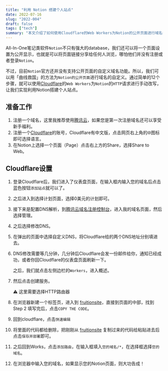 ```yaml
---
title: "利用 Notion 搭建个人站点"
date: 2022-07-16
slug: "2022-004"
draft: false
tags: ["tech"]
summary: "本文介绍了如何使用Cloudflare的Web Workers为Notion的公开页面进行域名的自定义，从而实现利用Notion搭建个人站点。"
---
```


All-In-One笔记类软件`Notion`不只有强大的database，我们还可以将一个页面设置为公开显示，也就是可以将页面链接分享给任何人浏览，哪怕他们并没有注册或者登录`Notion`。

不过，目前`Notion`官方还并没有支持公开页面的自定义域名功能。所以，我们可以用「曲线救国」的方法为`Notion的公开页面`进行域名的自定义。通过简单的12个步骤，就可以使用[Cloudflare](https://www.cloudflare.com/zh-cn/)的`Web Workers`为`Notion`的`HTTP`请求进行手动改写，让我们实现利用Notion搭建个人站点。

## 准备工作

1. 注册一个域名，这里我推荐使用[腾讯云](https://cloud.tencent.com/act/cps/redirect?redirect=10010&cps_key=dd8807b176686762f8bfc44f59eba859)，如果您是第一次注册域名还可以享受新手福利。
2. 注册一个[Cloudflare](https://www.cloudflare.com/zh-cn/)的账号，Cloudflare有中文版，点击网页右上角的🌐图标即可选择语言。
3. 在Notion上选择一个页面（Page）点击右上方的Share，选择Share to Web。

## Cloudflare设置

1. 登录Cloudflare后，我们进入了仪表盘页面，在输入框内输入您的域名后点击蓝色按钮`添加站点`就可以了。
2. 之后进入到选择计划页面，选择0美元的计划即可。
3. 接下来是配置DNS解析，到[腾讯云域名注册控制台](https://console.cloud.tencent.com/domain/)，进入我的域名页面，然后选择管理。
4. 之后选择修改DNS。
5. 在弹出的页面中选择自定义DNS，将Cloudflare给的两个DNS地址分别填进去。
6. DNS修改需要等几分钟，几分钟后Cloudflare会发一份邮件给你，通知已经成功，或者你回Cloudflare的仪表盘页面刷新一下。
    
    之后，我们就点击左侧边栏的`Workers`，进入概述。
    
7. 然后点击创建服务。
    
    <aside>
    ⚠️ 这里需要选择HTTP路由器
    
    </aside>
    
8. 在浏览器新建一个标签页，进入到 [fruitionsite](https://fruitionsite.com/)，直接到页面的中部，找到 Step 2 填写完后，点击`COPY THE CODE`。
9. 回到cloudflare，点击`快速编辑`
10. 将里面的代码都给删除，把刚刚从 [fruitionsite](https://fruitionsite.com/) 复制过来的代码给粘贴进去后点击`保存并部署`即可。
11. 之后回到Works，点击`添加路由`，在输入框填入`您的域名/*`，在选择框选择`您的域名`。
12. 在浏览器中输入您的域名，如果显示您的Notion页面，则大功告成！
